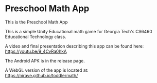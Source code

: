 # Preschool Math App
This is the Preschool Math App

This is a simple Unity Educational math game for Georgia Tech's CS6460 Educational Technology class.

A video and final presentation describing this app can be found here: https://youtu.be/9_4CvRa0hkA

The Android APK is in the release page.

A WebGL version of the app is located at: https://nirave.github.io/toddlermath/ 
